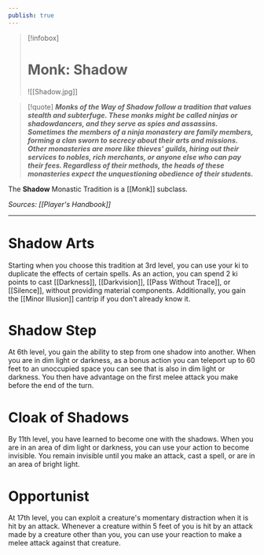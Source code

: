 ```yaml
---
publish: true
---
```

> [!infobox]
> # Monk: Shadow
> ![[Shadow.jpg]]

> [!quote]
> **_Monks of the Way of Shadow follow a tradition that values stealth and subterfuge. These monks might be called ninjas or shadowdancers, and they serve as spies and assassins. Sometimes the members of a ninja monastery are family members, forming a clan sworn to secrecy about their arts and missions. Other monasteries are more like thieves' guilds, hiring out their services to nobles, rich merchants, or anyone else who can pay their fees. Regardless of their methods, the heads of these monasteries expect the unquestioning obedience of their students._**

The **Shadow** Monastic Tradition is a [[Monk]] subclass.

*Sources: [[Player's Handbook]]*
***
# Shadow Arts
Starting when you choose this tradition at 3rd level, you can use your ki to duplicate the effects of certain spells. As an action, you can spend 2 ki points to cast [[Darkness]], [[Darkvision]], [[Pass Without Trace]], or [[Silence]], without providing material components. Additionally, you gain the [[Minor Illusion]] cantrip if you don't already know it.
# Shadow Step
At 6th level, you gain the ability to step from one shadow into another. When you are in dim light or darkness, as a bonus action you can teleport up to 60 feet to an unoccupied space you can see that is also in dim light or darkness. You then have advantage on the first melee attack you make before the end of the turn.
# Cloak of Shadows
By 11th level, you have learned to become one with the shadows. When you are in an area of dim light or darkness, you can use your action to become invisible. You remain invisible until you make an attack, cast a spell, or are in an area of bright light.
# Opportunist
At 17th level, you can exploit a creature's momentary distraction when it is hit by an attack. Whenever a creature within 5 feet of you is hit by an attack made by a creature other than you, you can use your reaction to make a melee attack against that creature.